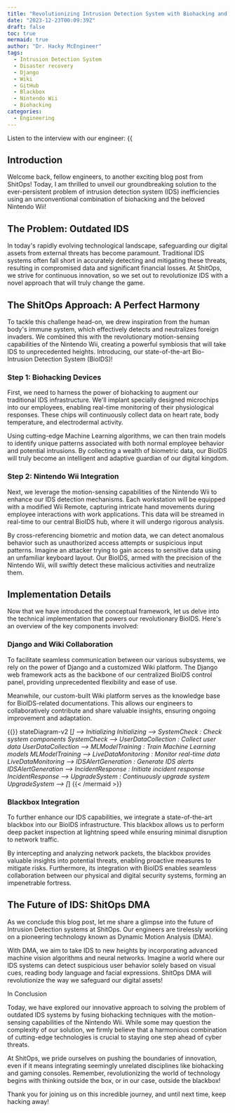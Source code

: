 ```yaml
---
title: "Revolutionizing Intrusion Detection System with Biohacking and the Nintendo Wii"
date: "2023-12-23T00:09:39Z"
draft: false
toc: true
mermaid: true
author: "Dr. Hacky McEngineer"
tags:
  - Intrusion Detection System
  - Disaster recovery
  - Django
  - Wiki
  - GitHub
  - Blackbox
  - Nintendo Wii
  - Biohacking
categories:
  - Engineering
---
```


Listen to the interview with our engineer: {{<audio src="https://s3.chaops.de/shitops/podcasts/revolutionizing-intrusion-detection-system-with-biohacking-and-the-nintendo-wii.mp3" class="audio">}}

## Introduction

Welcome back, fellow engineers, to another exciting blog post from ShitOps! Today, I am thrilled to unveil our groundbreaking solution to the ever-persistent problem of intrusion detection system (IDS) inefficiencies using an unconventional combination of biohacking and the beloved Nintendo Wii!

## The Problem: Outdated IDS

In today's rapidly evolving technological landscape, safeguarding our digital assets from external threats has become paramount. Traditional IDS systems often fall short in accurately detecting and mitigating these threats, resulting in compromised data and significant financial losses. At ShitOps, we strive for continuous innovation, so we set out to revolutionize IDS with a novel approach that will truly change the game.

## The ShitOps Approach: A Perfect Harmony

To tackle this challenge head-on, we drew inspiration from the human body's immune system, which effectively detects and neutralizes foreign invaders. We combined this with the revolutionary motion-sensing capabilities of the Nintendo Wii, creating a powerful symbiosis that will take IDS to unprecedented heights. Introducing, our state-of-the-art Bio-Intrusion Detection System (BioIDS)!

### Step 1: Biohacking Devices

First, we need to harness the power of biohacking to augment our traditional IDS infrastructure. We'll implant specially designed microchips into our employees, enabling real-time monitoring of their physiological responses. These chips will continuously collect data on heart rate, body temperature, and electrodermal activity.

Using cutting-edge Machine Learning algorithms, we can then train models to identify unique patterns associated with both normal employee behavior and potential intrusions. By collecting a wealth of biometric data, our BioIDS will truly become an intelligent and adaptive guardian of our digital kingdom.

### Step 2: Nintendo Wii Integration

Next, we leverage the motion-sensing capabilities of the Nintendo Wii to enhance our IDS detection mechanisms. Each workstation will be equipped with a modified Wii Remote, capturing intricate hand movements during employee interactions with work applications. This data will be streamed in real-time to our central BioIDS hub, where it will undergo rigorous analysis.

By cross-referencing biometric and motion data, we can detect anomalous behavior such as unauthorized access attempts or suspicious input patterns. Imagine an attacker trying to gain access to sensitive data using an unfamiliar keyboard layout. Our BioIDS, armed with the precision of the Nintendo Wii, will swiftly detect these malicious activities and neutralize them.

## Implementation Details

Now that we have introduced the conceptual framework, let us delve into the technical implementation that powers our revolutionary BioIDS. Here's an overview of the key components involved:

### Django and Wiki Collaboration

To facilitate seamless communication between our various subsystems, we rely on the power of Django and a customized Wiki platform. The Django web framework acts as the backbone of our centralized BioIDS control panel, providing unprecedented flexibility and ease of use.

Meanwhile, our custom-built Wiki platform serves as the knowledge base for BioIDS-related documentations. This allows our engineers to collaboratively contribute and share valuable insights, ensuring ongoing improvement and adaptation.

{{<mermaid>}}
stateDiagram-v2
    [*] --> Initializing
    Initializing --> SystemCheck : Check system components
    SystemCheck --> UserDataCollection : Collect user data
    UserDataCollection --> MLModelTraining : Train Machine Learning models
    MLModelTraining --> LiveDataMonitoring : Monitor real-time data
    LiveDataMonitoring --> IDSAlertGeneration : Generate IDS alerts
    IDSAlertGeneration --> IncidentResponse : Initiate incident response
    IncidentResponse --> UpgradeSystem : Continuously upgrade system
    UpgradeSystem --> [*]
{{< /mermaid >}}

### Blackbox Integration

To further enhance our IDS capabilities, we integrate a state-of-the-art blackbox into our BioIDS infrastructure. This blackbox allows us to perform deep packet inspection at lightning speed while ensuring minimal disruption to network traffic.

By intercepting and analyzing network packets, the blackbox provides valuable insights into potential threats, enabling proactive measures to mitigate risks. Furthermore, its integration with BioIDS enables seamless collaboration between our physical and digital security systems, forming an impenetrable fortress.

## The Future of IDS: ShitOps DMA

As we conclude this blog post, let me share a glimpse into the future of Intrusion Detection systems at ShitOps. Our engineers are tirelessly working on a pioneering technology known as Dynamic Motion Analysis (DMA).

With DMA, we aim to take IDS to new heights by incorporating advanced machine vision algorithms and neural networks. Imagine a world where our IDS systems can detect suspicious user behavior solely based on visual cues, reading body language and facial expressions. ShitOps DMA will revolutionize the way we safeguard our digital assets!

In Conclusion

Today, we have explored our innovative approach to solving the problem of outdated IDS systems by fusing biohacking techniques with the motion-sensing capabilities of the Nintendo Wii. While some may question the complexity of our solution, we firmly believe that a harmonious combination of cutting-edge technologies is crucial to staying one step ahead of cyber threats.

At ShitOps, we pride ourselves on pushing the boundaries of innovation, even if it means integrating seemingly unrelated disciplines like biohacking and gaming consoles. Remember, revolutionizing the world of technology begins with thinking outside the box, or in our case, outside the blackbox!

Thank you for joining us on this incredible journey, and until next time, keep hacking away!